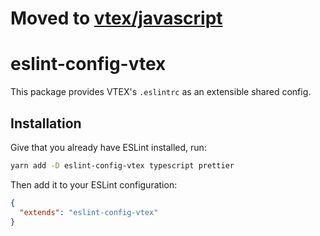 # Moved to [vtex/javascript](https://github.com/vtex/javascript/blob/master/packages/eslint-config-vtex/README.md)

# eslint-config-vtex

This package provides VTEX's `.eslintrc` as an extensible shared config.

## Installation

Give that you already have ESLint installed, run:

```bash
yarn add -D eslint-config-vtex typescript prettier
```

Then add it to your ESLint configuration:

```json
{
  "extends": "eslint-config-vtex"
}
```

